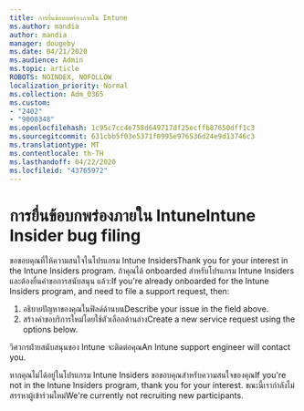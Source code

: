 ```yaml
---
title: การยื่นข้อบกพร่องภายใน Intune
ms.author: mandia
author: mandia
manager: dougeby
ms.date: 04/21/2020
ms.audience: Admin
ms.topic: article
ROBOTS: NOINDEX, NOFOLLOW
localization_priority: Normal
ms.collection: Adm_O365
ms.custom:
- "2402"
- "9000348"
ms.openlocfilehash: 1c95c7cc4e758d649717df25ecffb87650dff1c3
ms.sourcegitcommit: 631cbb5f03e5371f0995e976536d24e9d13746c3
ms.translationtype: MT
ms.contentlocale: th-TH
ms.lasthandoff: 04/22/2020
ms.locfileid: "43765972"
---
```

# <a name="intune-insider-bug-filing"></a><span data-ttu-id="6ab2d-102">การยื่นข้อบกพร่องภายใน Intune</span><span class="sxs-lookup"><span data-stu-id="6ab2d-102">Intune Insider bug filing</span></span>

<span data-ttu-id="6ab2d-103">ขอขอบคุณที่ให้ความสนใจในโปรแกรม Intune Insiders</span><span class="sxs-lookup"><span data-stu-id="6ab2d-103">Thank you for your interest in the Intune Insiders program.</span></span> <span data-ttu-id="6ab2d-104">ถ้าคุณได้ onboarded สําหรับโปรแกรม Intune Insiders และต้องยื่นคําขอการสนับสนุน แล้ว:</span><span class="sxs-lookup"><span data-stu-id="6ab2d-104">If you're already onboarded for the Intune Insiders program, and need to file a support request, then:</span></span>

1. <span data-ttu-id="6ab2d-105">อธิบายปัญหาของคุณในฟิลด์ด้านบน</span><span class="sxs-lookup"><span data-stu-id="6ab2d-105">Describe your issue in the field above.</span></span>
2. <span data-ttu-id="6ab2d-106">สร้างคําขอบริการใหม่โดยใช้ตัวเลือกด้านล่าง</span><span class="sxs-lookup"><span data-stu-id="6ab2d-106">Create a new service request using the options below.</span></span>

<span data-ttu-id="6ab2d-107">วิศวกรฝ่ายสนับสนุนของ Intune จะติดต่อคุณ</span><span class="sxs-lookup"><span data-stu-id="6ab2d-107">An Intune support engineer will contact you.</span></span>

<span data-ttu-id="6ab2d-108">หากคุณไม่ได้อยู่ในโปรแกรม Intune Insiders ขอขอบคุณสําหรับความสนใจของคุณ</span><span class="sxs-lookup"><span data-stu-id="6ab2d-108">If you're not in the Intune Insiders program, thank you for your interest.</span></span> <span data-ttu-id="6ab2d-109">ขณะนี้เรากําลังไม่สรรหาผู้เข้าร่วมใหม่</span><span class="sxs-lookup"><span data-stu-id="6ab2d-109">We're currently not recruiting new participants.</span></span>
